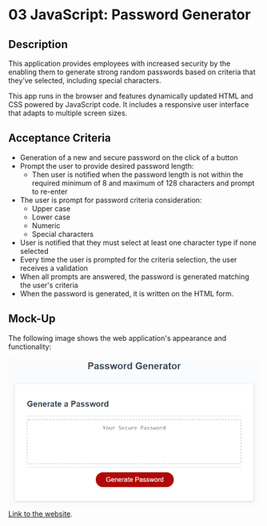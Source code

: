 # 03 JavaScript: Password Generator

## Description

This application provides employees with increased security by the enabling them to generate strong random passwords based on criteria that they’ve selected, including special characters.

This app runs in the browser and features dynamically updated HTML and CSS powered by JavaScript code.
It includes a responsive user interface that adapts to multiple screen sizes.

## Acceptance Criteria

* Generation of a new and secure password on the click of a button
* Prompt the user to provide desired password length:
  - Then user is notified when the password length is not within the required minimum of 8 and maximum of 128 characters and prompt to re-enter
* The user is prompt for password criteria consideration:
  - Upper case
  - Lower case
  - Numeric
  - Special characters
* User is notified that they must select at least one character type if none selected
* Every time the user is prompted for the criteria selection, the user receives a validation
* When all prompts are answered, the password is generated matching the user's criteria
* When the password is generated, it is written on the HTML form.



## Mock-Up

The following image shows the web application's appearance and functionality:

![The Password Generator application displays a red button to "Generate Password".](./assets/images/03-javascript-homework-demo.png)
[Link to the website](https://adina-hc.github.io/password-generator/).

